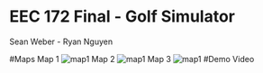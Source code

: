 # EEC 172 Final - Golf Simulator

Sean Weber - Ryan Nguyen

#Maps
Map 1
![map1](./IMG_6365.HEIC)
Map 2
![map1](./IMG_6366.HEIC)
Map 3
![map1](./IMG_6368.HEIC)
#Demo Video

